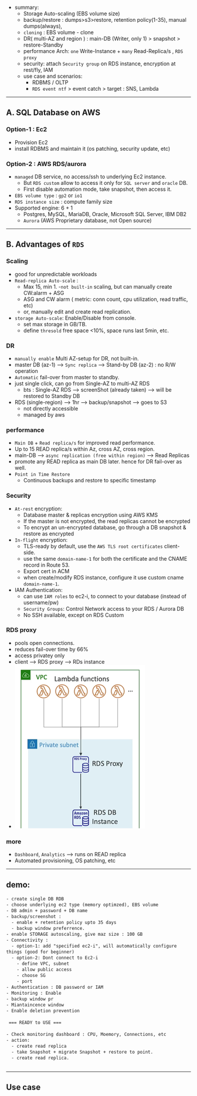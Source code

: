 - summary:
  - Storage Auto-scaling (EBS volume size)
  - backup/restore : dumps>s3>restore, retention policy(1-35), manual dumps(always), 
  - `cloning` : EBS volume - clone
  - DR( multi-AZ and region ) : main-DB (Writer, only 1) > snapshot > restore-Standby  
  - performance Arch: `one` Write-Instance + `many` Read-Replica/s , `RDS proxy`
  - security: attach `Security group` on RDS instance, encryption at rest/fly, IAM 
  - use case and scenarios: 
    - RDBMS / OLTP 
    - `RDS event ntf` > event catch > target : SNS, Lambda

---
## A. SQL Database on AWS
### Option-1 : Ec2
- Provision Ec2
- install RDBMS and maintain it (os patching, security update, etc)

### Option-2 : AWS RDS/aurora
- `managed` DB service, no access/ssh to underlying Ec2 instance.
  - But `RDS custom` allow to access it  only for `SQL server` and `oracle` DB.
  - First disable automation mode, take snapshot, then access it.
- `EBS volume type` : `gp2` or `io1`
- `RDS instance size` : compute family size
- Supported engine: 6 + 1 
  - Postgres, MySQL, MariaDB, Oracle, Microsoft SQL Server, IBM DB2
  - `Aurora` (AWS Proprietary database, not Open source)

---
## B. Advantages of `RDS`
### Scaling 
- good for unpredictable workloads
- `Read-replica Auto-scale` : 
  - Max 15, min 1.
  -`not built-in` scaling, but can manually create CW:alarm + ASG
  - ASG and CW alarm ( metric: conn count, cpu utilization, read traffic, etc)
  - or, manually edit and create read replication.
- `storage Auto-scale`: Enable/Disable from console.
  - set max storage in GB/TB.
  - define `thresold` free space <10%, space runs last 5min, etc.

### DR
- `manually enable` Multi AZ-setup for DR, not built-in.
- master DB (az-1) --> `Sync replica` --> Stand-by DB (az-2) : no R/W operation
- `Automatic` fail-over from master to standby.
- just single click, can go from Single-AZ to multi-AZ RDS
  - bts : Single-AZ RDS --> screenShot (already taken) --> will be restored to Standby DB
- RDS (single-region) --> 1hr --> backup/snapshot --> goes to S3
  - not directly accessible
  - managed by aws
  
### performance
- `Main DB` + `Read replica/s` for improved read performance.
- Up to 15 READ replica/s within Az, cross AZ, cross region.
- main-DB --> `async replication (free within region)` --> Read Replicas
- promote any READ replica as main DB later. hence for DR fail-over as well.
- `Point in Time Restore`
  - Continuous backups and restore to specific timestamp

### Security
- `At-rest` encryption:
  - Database master & replicas encryption using AWS KMS
  - If the master is not encrypted, the read replicas cannot be encrypted
  - To encrypt an un-encrypted database, go through a DB snapshot & restore as encrypted
- `In-flight` encryption: 
  - TLS-ready by default, use the `AWS TLS root certificates` client-side.
  - use the same `domain-name-1` for both the certificate and the CNAME record in Route 53.
  - Export cert in ACM 
  - when create/modify RDS instance, configure it use custom  cname `domain-name-1`.
- IAM Authentication: 
  - can use `IAM roles` to ec2-i, to connect to your database (instead of username/pw)
  - `Security Groups`: Control Network access to your RDS / Aurora DB
  - No SSH available, except on RDS Custom

### RDS proxy
- pools open connections.
- reduces fail-over time by 66%
- access privatey only
- client --> RDS proxy --> RDs instance
- ![img.png](../99_img/db/img_5.png)

### more
- `Dashboard`, `Analytics`  --> runs on READ replica
- Automated provisioning, OS patching, etc 
--- 

## demo:
```
- create single DB RDB
- choose underlying ec2 type (memory optimzed), EBS volume
- DB admin + password + DB name
- backup/screenshot : 
  - enable + retention policy upto 35 days
  - backup window preferrence.
- enable STORAGE autoscaling, give maz size : 100 GB
- Connectivity : 
  - option-1: add "specified ec2-i", will automatically configure things (good for beginner)
  - option-2: Dont connect to Ec2-i
    - define VPC, subnet
    - allow public access
    - choose SG
    - port 
- Authentication : DB password or IAM
- Monitoring : Enable
- backup window pr
- Miantaincence window
- Enable deletion prevention 

 === READY to USE ===
 
- Check monitoring dashboard : CPU, Moemory, Connections, etc
- action:
  - create read replica
  - take Snapshot + migrate Snapshot + restore to point.
  - create read replica.
 
```
---
## Use case
